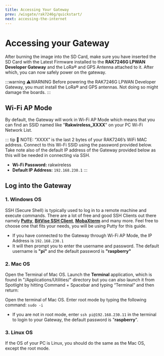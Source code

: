 ```yaml
---
title: Accessing Your Gateway
prev: /wisgate/rak7246g/quickstart/
next: accessing-the-internet
---
```


# Accessing your Gateway

After burning the image into the SD Card, make sure you have inserted the SD Card with the Latest Firmware installed to the **RAK7246G LPWAN Developer Gateway** and the LoRa® and GPS Antenna attached to it. After which, you can now safely power on the gateway.

:::warning ⚠️WARNING
Before powering the RAK7246G LPWAN Developer Gateway, you must install the LoRa® and GPS antennas. Not doing so might damage the boards.
:::

## Wi-Fi AP Mode

By default, the Gateway will work in Wi-Fi AP Mode which means that you can find an SSID named like "**Rakwireless_XXXX**" on your PC Wi-Fi Network List.

<rk-img 
src="/assets/images/quick-start-guide/rak7246/access_point.png" 
width="100%" 
figure-number  = "1" 
caption="RAKWireless Access Point"
/>

::: tip 📝 NOTE:
“XXXX” is the last 2 bytes of your RAK7246’s WiFi MAC address. Connect to this Wi-Fi SSID using the password provided below. Take note also of the default IP address of the Gateway provided below as this will be needed in connecting via SSH.

- **Wi-Fi Password:** rakwireless
- **Default IP Address:** `192.168.230.1`
  :::

## Log into the Gateway

### 1. Windows OS

SSH (Secure Shell) is typically used to log in to a remote machine and execute commands. There are a lot of free and good SSH Clients out there namely [**Putty**](https://www.chiark.greenend.org.uk/~sgtatham/putty/latest.html), [**BitVise SSH Client**](https://www.bitvise.com/ssh-client-download), [**MobaXterm**](https://mobaxterm.mobatek.net/) and many more. Feel free to choose one that fits your needs, you will be using Putty for this guide.

<rk-img 
src="/assets/images/quick-start-guide/rak7246/ssh.png" 
width="70%" 
figure-number  = "2" 
caption=" Putty Software for SSH in Windows"
/>

<!-- <Cimg src="/assets/images/quick-start-guide/rak7246/ssh.png" width="70%" figure_number = "2" caption="RAKwireless Access Point"/> -->

- If you have connected to the Gateway through Wi-Fi AP Mode, the IP Address is `192.168.230.1`
- It will then prompt you to enter the username and password. The default username is **"pi"** and the default password is **"raspberry"**

<rk-img src="/assets/images/quick-start-guide/rak7246/command_line.png" width="100%" figure-number  = "3" caption="Command line after log in"/>

### 2. Mac OS

Open the Terminal of Mac OS. Launch the **Terminal** application, which is found in "/Applications/Utilities/" directory but you can also launch it from Spotlight by hitting Command + Spacebar and typing “Terminal” and then return:

<rk-img src="/assets/images/quick-start-guide/rak7246/mac_terminal.png" width="100%" figure-number  = "4" caption="Opening Terminal in Mac OS"/>

Open the terminal of Mac OS. Enter root mode by typing the following command: `sudo -i`

- If you are not in root mode, enter `ssh pi@192.168.230.11` in the terminal to login to your Gateway, the default password is "**raspberry**".

### 3. Linux OS

If the OS of your PC is Linux, you should do the same as the Mac OS, except the root mode.
